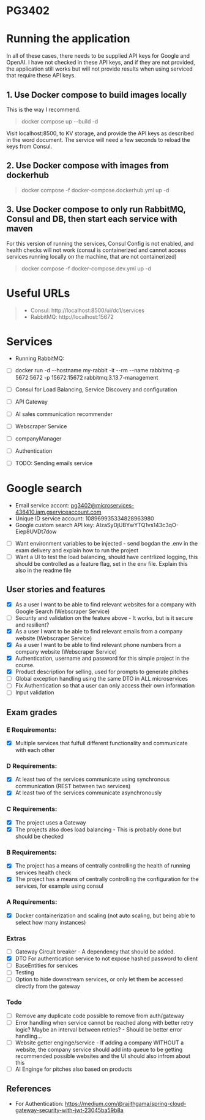 # PG3402

# Running the application
In all of these cases, there needs to be supplied API keys for Google and OpenAI. I have not checked in these API keys, and if they are not provided, the application still works but will not provide results when using serviced that require these API keys.
## 1. Use Docker compose to build images locally
This is the way I recommend.
> docker compose up --build -d

Visit localhost:8500, to KV storage, and provide the API keys as described in the word document. The service will need a few seconds to reload the keys from Consul.


## 2. Use Docker compose with images from dockerhub
> docker compose -f docker-compose.dockerhub.yml up -d

## 3. Use Docker compose to only run RabbitMQ, Consul and DB, then start each service with maven
For this version of running the services, Consul Config is not enabled, and health checks will not work (consul is containerized and cannot access services running locally on the machine, that are not containerized)

> docker compose -f docker-compose.dev.yml up -d


# Useful URLs
> - Consul: http://localhost:8500/ui/dc1/services
> - RabbitMQ: http://localhost:15672


# Services

- Running RabbitMQ:
- [ ] docker run -d --hostname my-rabbit -it --rm --name rabbitmq -p 5672:5672 -p 15672:15672 rabbitmq:3.13.7-management
- [ ] Consul for Load Balancing, Service Discovery and configuration
- [ ] API Gateway

- [ ] AI sales communication recommender
- [ ] Webscraper Service
- [ ] companyManager
- [ ] Authentication
- [ ] TODO: Sending emails service

# Google search 
 - Email service accont:  pg3402@microservices-436410.iam.gserviceaccount.com 
 - Unique ID service account: 108969935334828963980
 - Google custom search API key:  AIzaSyDjUBYwYTQ1vs143c3qO-Eiep8UVDt7dow

- [ ] Want environment variables to be injected - send bogdan the .env in the exam delivery and explain how to run the project
- [ ] Want a UI to test the load balancing, should have centrlized logging, this should be controlled as a feature flag, set in the env file. Explain this also in the readme file

## User stories and features
- [X] As a user I want to be able to find relevant websites for a company with Google Search (Webscraper Service)
- [ ] Security and validation on the feature above - It works, but is it secure and resilient?
- [X] As a user I want to be able to find relevant emails from a company website (Webscraper Service)
- [X] As a user I want to be able to find relevant phone numbers from a company website (Webscraper Service)
- [X] Authentication, username and password for this simple project in the course.
- [X] Product description for selling, used for prompts to generate pitches
- [ ] Global exception handling using the same DTO in ALL microservices
- [ ] Fix Authentication so that a user can only access their own information
- [ ] Input validation

## Exam grades
### E Requirements:
- [X] Multiple services that fulfull different functionality and communicate with each other

### D Requirements:
- [X] At least two of the services communicate using synchronous communication (REST between two services)
- [X] At least two of the services communicate asynchronously

### C Requirements:
- [X] The project uses a Gateway
- [X] The projects also does load balancing
        - This is probably done but should be checked

### B Requirements:
- [X] The project has a means of centrally controlling the health of running services health check
- [X] The project has a means of centrally controlling the configuration for the services, for example using consul

### A Requirements:
- [X] Docker containerization and scaling (not auto scaling, but being able to select how many instances)

### Extras
- [ ] Gateway Circuit breaker - A dependency that should be added.
- [X] DTO For authentication service to not expose hashed password to client
- [ ] BaseEntities for services
- [ ] Testing
- [ ] Option to hide downstream services, or only let them be accessed directly from the gateway

### Todo
- [ ] Remove any duplicate code possible to remove from auth/gateway
- [ ] Error handling when service cannot be reached along with better retry logic? Maybe an interval between retries? - Should be better error handling...
- [ ] Website getter enginge/service - If adding a company WITHOUT a website, the company service should add into queue to be getting recommended possible websites and the UI should also infrom about this
- [ ] AI Enginge for pitches also based on products

## References
- For Authentication: https://medium.com/@rajithgama/spring-cloud-gateway-security-with-jwt-23045ba59b8a